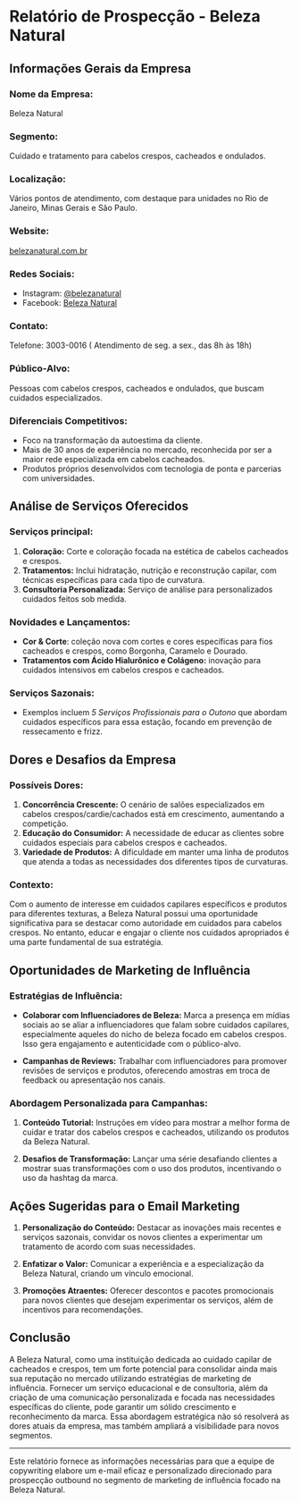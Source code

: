 # Relatório de Prospecção - Beleza Natural

## Informações Gerais da Empresa
### Nome da Empresa: 
Beleza Natural

### Segmento:
Cuidado e tratamento para cabelos crespos, cacheados e ondulados.

### Localização:
Vários pontos de atendimento, com destaque para unidades no Rio de Janeiro, Minas Gerais e São Paulo.

### Website:
[belezanatural.com.br](http://www.belezanatural.com.br)

### Redes Sociais:
- Instagram: [@belezanatural](https://www.instagram.com/belezanatural)
- Facebook: [Beleza Natural](https://www.facebook.com/belezanatural)

### Contato:
Telefone: 3003-0016 ( Atendimento de seg. a sex., das 8h às 18h)

### Público-Alvo:
Pessoas com cabelos crespos, cacheados e ondulados, que buscam cuidados especializados.

### Diferenciais Competitivos:
- Foco na transformação da autoestima da cliente.
- Mais de 30 anos de experiência no mercado, reconhecida por ser a maior rede especializada em cabelos cacheados.
- Produtos próprios desenvolvidos com tecnologia de ponta e parcerias com universidades.

## Análise de Serviços Oferecidos
### Serviços principal:
1. **Coloração:** Corte e coloração focada na estética de cabelos cacheados e crespos.
2. **Tratamentos:** Inclui hidratação, nutrição e reconstrução capilar, com técnicas específicas para cada tipo de curvatura.
3. **Consultoria Personalizada:** Serviço de análise para personalizados cuidados feitos sob medida.

### Novidades e Lançamentos:
- **Cor & Corte**: coleção nova com cortes e cores específicas para fios cacheados e crespos, como Borgonha, Caramelo e Dourado.
- **Tratamentos com Ácido Hialurônico e Colágeno:** inovação para cuidados intensivos em cabelos crespos e cacheados.

### Serviços Sazonais:
- Exemplos incluem *5 Serviços Profissionais para o Outono* que abordam cuidados específicos para essa estação, focando em prevenção de ressecamento e frizz.

## Dores e Desafios da Empresa
### Possíveis Dores:
1. **Concorrência Crescente:** O cenário de salões especializados em cabelos crespos/cardie/cachados está em crescimento, aumentando a competição.
2. **Educação do Consumidor:** A necessidade de educar as clientes sobre cuidados especiais para cabelos crespos e cacheados.
3. **Variedade de Produtos:** A dificuldade em manter uma linha de produtos que atenda a todas as necessidades dos diferentes tipos de curvaturas.

### Contexto:
Com o aumento de interesse em cuidados capilares específicos e produtos para diferentes texturas, a Beleza Natural possui uma oportunidade significativa para se destacar como autoridade em cuidados para cabelos crespos. No entanto, educar e engajar o cliente nos cuidados apropriados é uma parte fundamental de sua estratégia.

## Oportunidades de Marketing de Influência
### Estratégias de Influência:
- **Colaborar com Influenciadores de Beleza:** Marca a presença em mídias sociais ao se aliar a influenciadores que falam sobre cuidados capilares, especialmente aqueles do nicho de beleza focado em cabelos crespos. Isso gera engajamento e autenticidade com o público-alvo.

- **Campanhas de Reviews:** Trabalhar com influenciadores para promover revisões de serviços e produtos, oferecendo amostras em troca de feedback ou apresentação nos canais.

### Abordagem Personalizada para Campanhas:
1. **Conteúdo Tutorial:** Instruções em vídeo para mostrar a melhor forma de cuidar e tratar dos cabelos crespos e cacheados, utilizando os produtos da Beleza Natural.
  
2. **Desafios de Transformação:** Lançar uma série desafiando clientes a mostrar suas transformações com o uso dos produtos, incentivando o uso da hashtag da marca.

## Ações Sugeridas para o Email Marketing
1. **Personalização do Conteúdo:** Destacar as inovações mais recentes e serviços sazonais, convidar os novos clientes a experimentar um tratamento de acordo com suas necessidades.
  
2. **Enfatizar o Valor:** Comunicar a experiência e a especialização da Beleza Natural, criando um vínculo emocional.

3. **Promoções Atraentes:** Oferecer descontos e pacotes promocionais para novos clientes que desejam experimentar os serviços, além de incentivos para recomendações.

## Conclusão
A Beleza Natural, como uma instituição dedicada ao cuidado capilar de cacheados e crespos, tem um forte potencial para consolidar ainda mais sua reputação no mercado utilizando estratégias de marketing de influência. Fornecer um serviço educacional e de consultoria, além da criação de uma comunicação personalizada e focada nas necessidades específicas do cliente, pode garantir um sólido crescimento e reconhecimento da marca. Essa abordagem estratégica não só resolverá as dores atuais da empresa, mas também ampliará a visibilidade para novos segmentos.

---

Este relatório fornece as informações necessárias para que a equipe de copywriting elabore um e-mail eficaz e personalizado direcionado para prospecção outbound no segmento de marketing de influência focado na Beleza Natural.